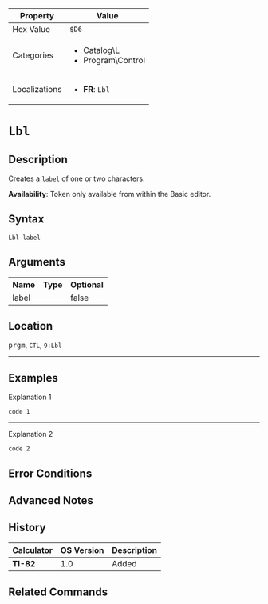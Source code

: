 | Property      | Value |
|---------------|-------|
| Hex Value     | `$D6`|
| Categories    | <ul><li>Catalog\L</li><li>Program\Control</li></ul> |
| Localizations | <ul><li><b>FR</b>: `Lbl `</li></ul> |

# `Lbl `

## Description
Creates a `label` of one or two characters.


<b>Availability</b>: Token only available from within the Basic editor.

## Syntax
`Lbl label`

## Arguments
<table>
<tr><th>Name</th><th>Type</th><th>Optional</th></tr>

<tr><td>label</td><td></td><td>false</td></tr>

</table>

## Location
<kbd>prgm</kbd>, `CTL`, `9:Lbl`
<hr>

## Examples

Explanation 1
```ti-basic
code 1
```
---
Explanation 2
```ti-basic
code 2
```

## Error Conditions


## Advanced Notes


## History
| Calculator | OS Version | Description |
|------------|------------|-------------|
| <b>TI-82</b> | 1.0 | Added

## Related Commands

    